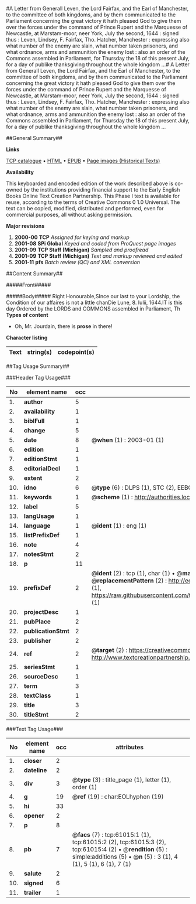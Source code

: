 #A Letter from Generall Leven, the Lord Fairfax, and the Earl of Manchester, to the committee of both kingdoms, and by them communicated to the Parliament concerning the great victory it hath pleased God to give them over the forces under the command of Prince Rupert and the Marquesse of Newcastle, at Marstam-moor, neer York, July the second, 1644 : signed thus : Leven, Lindsey, F. Fairfax, Tho. Hatcher, Manchester : expressing also what number of the enemy are slain, what number taken prisoners, and what ordnance, arms and ammunition the enemy lost : also an order of the Commons assembled in Parliament, for Thursday the 18 of this present July, for a day of publike thanksgiving throughout the whole kingdom ...#
A Letter from Generall Leven, the Lord Fairfax, and the Earl of Manchester, to the committee of both kingdoms, and by them communicated to the Parliament concerning the great victory it hath pleased God to give them over the forces under the command of Prince Rupert and the Marquesse of Newcastle, at Marstam-moor, neer York, July the second, 1644 : signed thus : Leven, Lindsey, F. Fairfax, Tho. Hatcher, Manchester : expressing also what number of the enemy are slain, what number taken prisoners, and what ordnance, arms and ammunition the enemy lost : also an order of the Commons assembled in Parliament, for Thursday the 18 of this present July, for a day of publike thanksgiving throughout the whole kingdom ...

##General Summary##

**Links**

[TCP catalogue](http://www.ota.ox.ac.uk/tcp/)  • 
[HTML](http://tei.it.ox.ac.uk/tcp/Texts-HTML/free/A48/A48276.html)  • 
[EPUB](http://tei.it.ox.ac.uk/tcp/Texts-EPUB/free/A48/A48276.epub) • 
[Page images (Historical Texts)](https://data.historicaltexts.jisc.ac.uk/view?pubId=eebo-12392504e&pageId=eebo-12392504e-61015-1)

**Availability**

This keyboarded and encoded edition of the
	       work described above is co-owned by the institutions
	       providing financial support to the Early English Books
	       Online Text Creation Partnership. This Phase I text is
	       available for reuse, according to the terms of Creative
	       Commons 0 1.0 Universal. The text can be copied,
	       modified, distributed and performed, even for
	       commercial purposes, all without asking permission.

**Major revisions**

1. __2000-00__ __TCP__ *Assigned for keying and markup*
1. __2001-08__ __SPi Global__ *Keyed and coded from ProQuest page images*
1. __2001-09__ __TCP Staff (Michigan)__ *Sampled and proofread*
1. __2001-09__ __TCP Staff (Michigan)__ *Text and markup reviewed and edited*
1. __2001-11__ __pfs__ *Batch review (QC) and XML conversion*

##Content Summary##

#####Front#####

#####Body#####
Right Honourable,SInce our last to your Lordship, the Condition of our affaires is not a little chanDie Lune, 8. Iulii, 1644.IT is this day Ordered by the LORDS and COMMONS assembled in Parliament, Th
**Types of content**

  * Oh, Mr. Jourdain, there is **prose** in there!

**Character listing**


|Text|string(s)|codepoint(s)|
|---|---|---|

##Tag Usage Summary##

###Header Tag Usage###

|No|element name|occ|attributes|
|---|---|---|---|
|1.|__author__|5||
|2.|__availability__|1||
|3.|__biblFull__|1||
|4.|__change__|5||
|5.|__date__|8| @__when__ (1) : 2003-01 (1)|
|6.|__edition__|1||
|7.|__editionStmt__|1||
|8.|__editorialDecl__|1||
|9.|__extent__|2||
|10.|__idno__|6| @__type__ (6) : DLPS (1), STC (2), EEBO-CITATION (1), OCLC (1), VID (1)|
|11.|__keywords__|1| @__scheme__ (1) : http://authorities.loc.gov/ (1)|
|12.|__label__|5||
|13.|__langUsage__|1||
|14.|__language__|1| @__ident__ (1) : eng (1)|
|15.|__listPrefixDef__|1||
|16.|__note__|4||
|17.|__notesStmt__|2||
|18.|__p__|11||
|19.|__prefixDef__|2| @__ident__ (2) : tcp (1), char (1)  •  @__matchPattern__ (2) : ([0-9\-]+):([0-9IVX]+) (1), (.+) (1)  •  @__replacementPattern__ (2) : http://eebo.chadwyck.com/downloadtiff?vid=$1&page=$2 (1), https://raw.githubusercontent.com/textcreationpartnership/Texts/master/tcpchars.xml#$1 (1)|
|20.|__projectDesc__|1||
|21.|__pubPlace__|2||
|22.|__publicationStmt__|2||
|23.|__publisher__|2||
|24.|__ref__|2| @__target__ (2) : https://creativecommons.org/publicdomain/zero/1.0/ (1), http://www.textcreationpartnership.org/docs/. (1)|
|25.|__seriesStmt__|1||
|26.|__sourceDesc__|1||
|27.|__term__|3||
|28.|__textClass__|1||
|29.|__title__|3||
|30.|__titleStmt__|2||


###Text Tag Usage###

|No|element name|occ|attributes|
|---|---|---|---|
|1.|__closer__|2||
|2.|__dateline__|2||
|3.|__div__|3| @__type__ (3) : title_page (1), letter (1), order (1)|
|4.|__g__|19| @__ref__ (19) : char:EOLhyphen (19)|
|5.|__hi__|33||
|6.|__opener__|2||
|7.|__p__|8||
|8.|__pb__|7| @__facs__ (7) : tcp:61015:1 (1), tcp:61015:2 (2), tcp:61015:3 (2), tcp:61015:4 (2)  •  @__rendition__ (5) : simple:additions (5)  •  @__n__ (5) : 3 (1), 4 (1), 5 (1), 6 (1), 7 (1)|
|9.|__salute__|2||
|10.|__signed__|6||
|11.|__trailer__|1||
